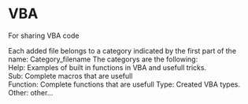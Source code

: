 # VBA
For sharing VBA code

Each added file belongs to a category indicated by the first part of the name: Category_filename
The categorys are the following:  
Help: Examples of built in functions in VBA and usefull tricks.  
Sub: Complete macros that are usefull  
Function: Complete functions that are usefull 
Type: Created VBA types.  
Other: other...
